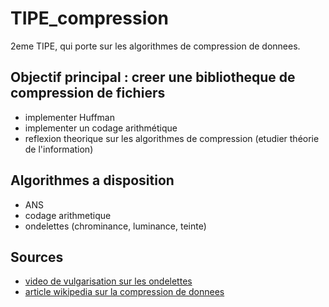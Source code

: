 # TIPE_compression
2eme TIPE, qui porte sur les algorithmes de compression de donnees.

## Objectif principal : creer une bibliotheque de compression de fichiers

+ implementer Huffman
+ implementer un codage arithmétique
+ reflexion theorique sur les algorithmes de compression (etudier théorie de l'information)


## Algorithmes a disposition

+ ANS
+ codage arithmetique
+ ondelettes (chrominance, luminance, teinte)

## Sources
+ [video de vulgarisation sur les ondelettes](https://youtu.be/vpmlGMZSpvQ?si=35RCm1T92-lWqZgx)
+ [article wikipedia sur la compression de donnees](https://fr.wikipedia.org/wiki/Compression_de_donn%C3%A9es)
